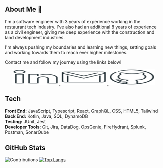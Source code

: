 ## About Me 👋

I'm a software engineer with 3 years of experience working in the restaurant tech industry.  I've also had an additional 8 years of experience as a civil engineer, giving me deep experience with the construction and land development industries.  

I'm always pushing my boundaries and learning new things, setting goals and working towards them to reach ever higher milestones. 

Contact me and follow my journey using the links below!

<p align="center" width="100%">
    <a href="https://www.linkedin.com/in/yellowstrings">
          <img src="./READMEimages/linkedin_logo_icon.svg" alt="LinkedIn" width=150 height=50 > 
    </a>
    <a href="mailto:anisahmajeed4@gmail.com">
      <img src="./READMEimages/email_envelope_gmail_letter_logo_icon.svg" alt="Gmail" width="150" height="50" />
    </a>
    <a href="https://github.com/yellowstrings?tab=followers">
      <img src="./READMEimages/github_logo_icon.svg" alt="Follow Me on GitHub" width="150" height="50" />
    </a>
</p>

## Tech

**Front End:** JavaScript, Typescript, React, GraphQL, CSS, HTML5, Tailwind <br />
**Back End:** Kotlin, Java, SQL, DynamoDB <br />
**Testing:** JUnit, Jest <br />
**Developer Tools:** Git, Jira, DataDog, OpsGenie, FireHydrant, Splunk, Postman, SonarQube

## GitHub Stats

![Contributions](https://github-readme-stats.vercel.app/api?username=Robchike9290&show_icons=true&theme=black&rank_icon=github)
[![Top Langs](https://github-readme-stats.vercel.app/api/top-langs/?username=Robchike9290&theme=black)](https://github.com/Robchike9290/github-readme-stats)